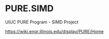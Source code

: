 PURE.SIMD
=========

UIUC PURE Program - SIMD Project

https://wiki.engr.illinois.edu/display/PURE/Home

